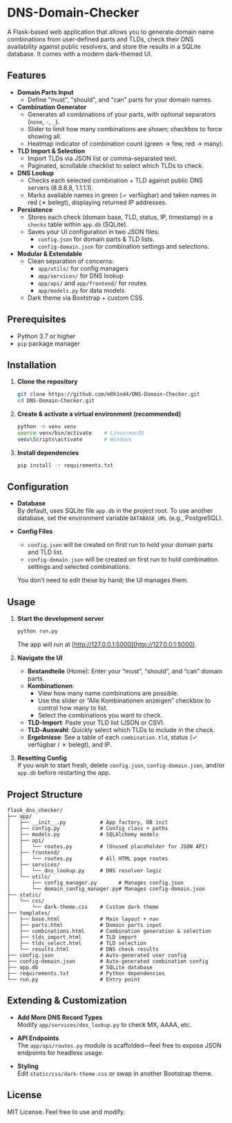 # DNS-Domain-Checker

A Flask-based web application that allows you to generate domain name combinations from user‑defined parts and TLDs, check their DNS availability against public resolvers, and store the results in a SQLite database. It comes with a modern dark-themed UI.

## Features

- **Domain Parts Input**  
  - Define "must", "should", and "can" parts for your domain names.
- **Combination Generator**  
  - Generates all combinations of your parts, with optional separators (`none`, `-`, `_`).
  - Slider to limit how many combinations are shown; checkbox to force showing all.
  - Heatmap indicator of combination count (green → few, red → many).
- **TLD Import & Selection**  
  - Import TLDs via JSON list or comma-separated text.
  - Paginated, scrollable checklist to select which TLDs to check.
- **DNS Lookup**  
  - Checks each selected combination + TLD against public DNS servers (8.8.8.8, 1.1.1.1).
  - Marks available names in green (✓ verfügbar) and taken names in red (✗ belegt), displaying returned IP addresses.
- **Persistence**  
  - Stores each check (domain base, TLD, status, IP, timestamp) in a `checks` table within `app.db` (SQLite).
  - Saves your UI configuration in two JSON files:
    - `config.json` for domain parts & TLD lists.
    - `config-domain.json` for combination settings and selections.
- **Modular & Extendable**  
  - Clean separation of concerns:  
    - `app/utils/` for config managers  
    - `app/services/` for DNS lookup  
    - `app/api/` and `app/frontend/` for routes  
    - `app/models.py` for data models  
  - Dark theme via Bootstrap + custom CSS.

## Prerequisites

- Python 3.7 or higher  
- `pip` package manager  

## Installation

1. **Clone the repository**  
   ```bash
   git clone https://github.com/m0h1nd4/DNS-Domain-Checker.git
   cd DNS-Domain-Checker.git
   ```

2. **Create & activate a virtual environment (recommended)**  
   ```bash
   python -m venv venv
   source venv/bin/activate    # Linux/macOS
   venv\Scripts\activate       # Windows
   ```

3. **Install dependencies**  
   ```bash
   pip install -r requirements.txt
   ```

## Configuration

- **Database**  
  By default, uses SQLite file `app.db` in the project root. To use another database, set the environment variable `DATABASE_URL` (e.g., PostgreSQL).

- **Config Files**  
  - `config.json` will be created on first run to hold your domain parts and TLD list.  
  - `config-domain.json` will be created on first run to hold combination settings and selected combinations.  

  You don’t need to edit these by hand; the UI manages them.

## Usage

1. **Start the development server**  
   ```bash
   python run.py
   ```
   The app will run at [http://127.0.0.1:5000](http://127.0.0.1:5000).

2. **Navigate the UI**  
   - **Bestandteile** (Home): Enter your “must”, “should”, and “can” domain parts.  
   - **Kombinationen**:  
     - View how many name combinations are possible.  
     - Use the slider or “Alle Kombinationen anzeigen” checkbox to control how many to list.  
     - Select the combinations you want to check.  
   - **TLD‑Import**: Paste your TLD list (JSON or CSV).  
   - **TLD‑Auswahl**: Quickly select which TLDs to include in the check.  
   - **Ergebnisse**: See a table of each `combination.tld`, status (✓ verfügbar / ✗ belegt), and IP.

3. **Resetting Config**  
   If you wish to start fresh, delete `config.json`, `config-domain.json`, and/or `app.db` before restarting the app.

## Project Structure

```
flask_dns_checker/
├── app/
│   ├── __init__.py           # App factory, DB init
│   ├── config.py             # Config class + paths
│   ├── models.py             # SQLAlchemy models
│   ├── api/
│   │   └── routes.py         # (Unused placeholder for JSON API)
│   ├── frontend/
│   │   └── routes.py         # All HTML page routes
│   ├── services/
│   │   └── dns_lookup.py     # DNS resolver logic
│   └── utils/
│       ├── config_manager.py       # Manages config.json
│       └── domain_config_manager.py# Manages config-domain.json
├── static/
│   └── css/
│       └── dark-theme.css    # Custom dark theme
├── templates/
│   ├── base.html             # Main layout + nav
│   ├── parts.html            # Domain parts input
│   ├── combinations.html     # Combination generation & selection
│   ├── tlds_import.html      # TLD import
│   ├── tlds_select.html      # TLD selection
│   └── results.html          # DNS check results
├── config.json               # Auto‑generated user config
├── config-domain.json        # Auto‑generated combination config
├── app.db                    # SQLite database
├── requirements.txt          # Python dependencies
└── run.py                    # Entry point
```

## Extending & Customization

- **Add More DNS Record Types**  
  Modify `app/services/dns_lookup.py` to check MX, AAAA, etc.

- **API Endpoints**  
  The `app/api/routes.py` module is scaffolded—feel free to expose JSON endpoints for headless usage.

- **Styling**  
  Edit `static/css/dark-theme.css` or swap in another Bootstrap theme.

## License

MIT License. Feel free to use and modify.

